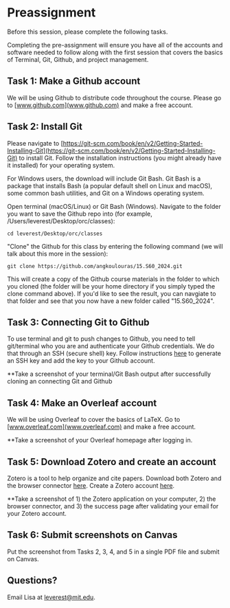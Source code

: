 # Preassignment

Before this session, please complete the following tasks. 

Completing the pre-assignment will ensure you have all of the accounts and software needed to follow along with the first session that covers the basics of Terminal, Git, Github, and project management.

## Task 1: Make a Github account

We will be using Github to distribute code throughout the course. Please go to [www.github.com](www.github.com) and make a free account.

## Task 2: Install Git

Please navigate to [https://git-scm.com/book/en/v2/Getting-Started-Installing-Git](https://git-scm.com/book/en/v2/Getting-Started-Installing-Git) to install Git. Follow the installation instructions (you might already have it installed) for your operating system.

For Windows users, the download will include Git Bash. Git Bash is a package that installs Bash (a popular default shell on Linux and macOS), some common bash utilities, and Git on a Windows operating system. 

Open terminal (macOS/Linux) or Git Bash (Windows). Navigate to the folder you want to save the Github repo into (for example, /Users/leverest/Desktop/orc/classes):

`cd leverest/Desktop/orc/classes`

"Clone" the Github for this class by entering the following command (we will talk about this more in the session):

`git clone https://github.com/angkoulouras/15.S60_2024.git`

This will create a copy of the Github course materials in the folder to which you cloned (the folder will be your home directory if you simply typed the clone command above). If you'd like to see the result, you can navgiate to that folder and see that you now have a new folder called "15.S60_2024". 

## Task 3: Connecting Git to Github 

To use terminal and git to push changes to Github, you need to tell git/terminal who you are and authenticate your Github credentials. We do that through an SSH (secure shell) key. Follow instructions [here](https://docs.github.com/en/authentication/connecting-to-github-with-ssh) to generate an SSH key and add the key to your Github account.

**Take a screenshot of your terminal/Git Bash output after successfully cloning an connecting Git and Github

## Task 4: Make an Overleaf account
We will be using Overleaf to cover the basics of LaTeX. Go to [www.overleaf.com](www.overleaf.com) and make a free account.

**Take a screenshot of your Overleaf homepage after logging in.

## Task 5: Download Zotero and create an account
Zotero is a tool to help organize and cite papers. Download both Zotero and the browser connector [here](https://www.zotero.org/download/). Create a Zotero account [here](https://www.zotero.org/user/register). 

**Take a screenshot of 1) the Zotero application on your computer, 2) the browser connector, and 3) the success page after validating your email for your Zotero account.

## Task 6: Submit screenshots on Canvas

Put the screenshot from Tasks 2, 3, 4, and 5 in a single PDF file and submit on Canvas. 

## Questions? 

Email Lisa at leverest@mit.edu.
